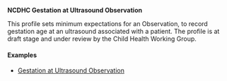**NCDHC Gestation at Ultrasound Observation**

This profile sets minimum expectations for an Observation, to record gestation age at an ultrasound associated with a patient. The profile is at draft stage and under review by the Child Health Working Group. 

#### Examples

- [Gestation at Ultrasound Observation](ncdhc-observation-gestation-at-ultrasound-example.html)

